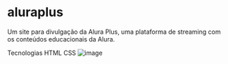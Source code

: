 # aluraplus



Um site para divulgação da Alura Plus, uma plataforma de streaming com os conteúdos educacionais da Alura.


Tecnologias
HTML
CSS
![image](https://user-images.githubusercontent.com/62863715/200384180-82a2b0ae-8612-4633-b5a9-49275f4b7aca.png)
